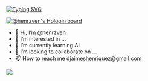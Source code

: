 [![Typing SVG](https://readme-typing-svg.demolab.com?font=Fira+Code&pause=1000&center=true&vCenter=true&random=false&width=750&height=65&lines=IBM+Z+Student+Ambassador+and+GitHub+Campus+Expert)](https://git.io/typing-svg)

[![@henrzven's Holopin board](https://holopin.io/api/user/board?user=henrzven)](https://holopin.io/@henrzven)

- 👋 Hi, I’m @henrzven
- 👀 I’m interested in ...
- 🌱 I’m currently learning AI
- 💞️ I’m looking to collaborate on ...
- 📫 How to reach me djaimeshenriquez@gmail.com
  
![](https://komarev.com/ghpvc/?username=henrzven)
<!---
henrzven/henrzven is a ✨ special ✨ repository because its `README.md` (this file) appears on your GitHub profile.
You can click the Preview link to take a look at your changes.
--->
